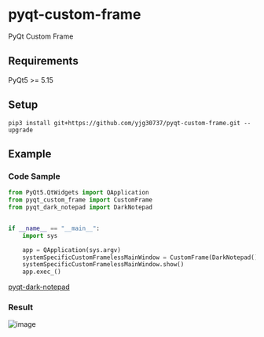 # pyqt-custom-frame
PyQt Custom Frame

## Requirements
PyQt5 >= 5.15

## Setup
```pip3 install git+https://github.com/yjg30737/pyqt-custom-frame.git --upgrade```

## Example
### Code Sample
```python
from PyQt5.QtWidgets import QApplication
from pyqt_custom_frame import CustomFrame
from pyqt_dark_notepad import DarkNotepad


if __name__ == "__main__":
    import sys

    app = QApplication(sys.argv)
    systemSpecificCustomFramelessMainWindow = CustomFrame(DarkNotepad()) # DarkNotepad is main class of pyqt-dark-notepad
    systemSpecificCustomFramelessMainWindow.show()
    app.exec_()
```

<a href="https://github.com/yjg30737/pyqt-dark-notepad.git">pyqt-dark-notepad</a>

### Result

![image](https://user-images.githubusercontent.com/55078043/150244463-7558e45d-4450-4422-91a2-4c85d806c996.png)

